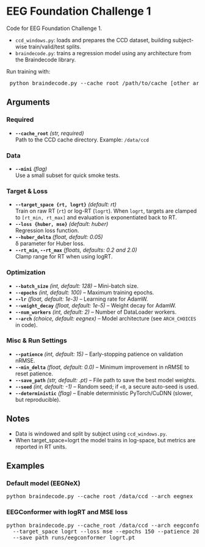 # EEG Foundation Challenge 1

Code for EEG Foundation Challenge 1.  

- `ccd_windows.py`: loads and prepares the CCD dataset, building subject-wise train/valid/test splits.  
- `braindecode.py`: trains a regression model using any architecture from the Braindecode library.  

Run training with:  

<pre> python braindecode.py --cache_root /path/to/cache [other arguments...] </pre>

## Arguments

### Required
- **`--cache_root`** *(str, required)*  
  Path to the CCD cache directory. Example: `/data/ccd`  

### Data
- **`--mini`** *(flag)*  
  Use a small subset for quick smoke tests.  

### Target & Loss
- **`--target_space {rt, logrt}`** *(default: rt)*  
  Train on raw RT (`rt`) or log-RT (`logrt`). When `logrt`, targets are clamped to `[rt_min, rt_max]` and evaluation is exponentiated back to RT.  
- **`--loss {huber, mse}`** *(default: huber)*  
  Regression loss function.  
- **`--huber_delta`** *(float, default: 0.05)*  
  δ parameter for Huber loss.  
- **`--rt_min`, `--rt_max`** *(floats, defaults: 0.2 and 2.0)*  
  Clamp range for RT when using logRT.  

### Optimization
- **`--batch_size`** *(int, default: 128)* – Mini-batch size.  
- **`--epochs`** *(int, default: 100)* – Maximum training epochs.  
- **`--lr`** *(float, default: 1e-3)* – Learning rate for AdamW.  
- **`--weight_decay`** *(float, default: 1e-5)* – Weight decay for AdamW.  
- **`--num_workers`** *(int, default: 2)* – Number of DataLoader workers.  
- **`--arch`** *(choice, default: eegnex)* – Model architecture (see `ARCH_CHOICES` in code).  

### Misc & Run Settings
- **`--patience`** *(int, default: 15)* – Early-stopping patience on validation nRMSE.  
- **`--min_delta`** *(float, default: 0.0)* – Minimum improvement in nRMSE to reset patience.  
- **`--save_path`** *(str, default: <arch>.pt)* – File path to save the best model weights.  
- **`--seed`** *(int, default: -1)* – Random seed; if `<0`, a secure auto-seed is used.  
- **`--deterministic`** *(flag)* – Enable deterministic PyTorch/CuDNN (slower, but reproducible).  

## Notes
- Data is windowed and split by subject using `ccd_windows.py`.  
- When target_space=logrt the model trains in log-space, but metrics are reported in RT units.

## Examples

### Default model (EEGNeX)

<pre>
python braindecode.py --cache_root /data/ccd --arch eegnex
</pre>

### EEGConformer with logRT and MSE loss

<pre>
python braindecode.py --cache_root /data/ccd --arch eegconformer \
  --target_space logrt --loss mse --epochs 150 --patience 20 \
  --save_path runs/eegconformer_logrt.pt
</pre>
